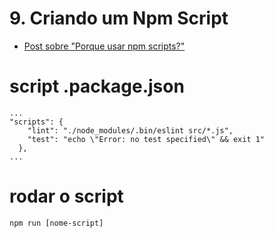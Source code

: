 # 9. Criando um Npm Script
- [Post sobre "Porque usar npm scripts?"](https://css-tricks.com/why-npm-scripts/)

# script .package.json
```
...
"scripts": {
    "lint": "./node_modules/.bin/eslint src/*.js",
    "test": "echo \"Error: no test specified\" && exit 1"
  },
...
```

# rodar o script
```
npm run [nome-script]
```
